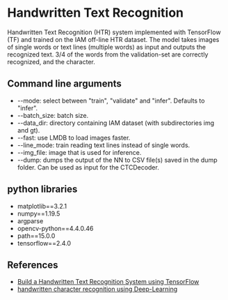 
# Handwritten Text Recognition

Handwritten Text Recognition (HTR) system implemented with TensorFlow (TF) and trained on the IAM off-line HTR dataset. The model takes images of single words or text lines (multiple words) as input and outputs the recognized text. 3/4 of the words from the validation-set are correctly recognized, and the character.



    
## Command line arguments
- --mode: select between "train", "validate" and "infer". Defaults to "infer".
- --batch_size: batch size.
- --data_dir: directory containing IAM dataset (with subdirectories img and gt).
- --fast: use LMDB to load images faster.
- --line_mode: train reading text lines instead of single words.
- --img_file: image that is used for inference.
- --dump: dumps the output of the NN to CSV file(s) saved in the dump folder. Can be used as input for the CTCDecoder.
## python libraries
- matplotlib==3.2.1
- numpy==1.19.5
- argparse
- opencv-python==4.4.0.46
- path==15.0.0
- tensorflow==2.4.0
## References

 - [Build a Handwritten Text Recognition System using TensorFlow](https://towardsdatascience.com/build-a-handwritten-text-recognition-system-using-tensorflow-2326a3487cd5)
 - [handwritten character recognition using Deep-Learning](https://drive.google.com/file/d/1uuJKOctH5TFTd6-zzjZ8akQNfkbmHmkm/view?usp=sharing)
